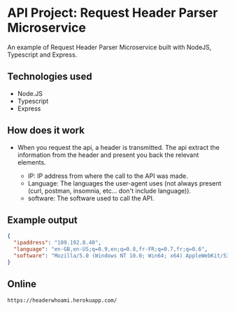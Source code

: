 # API Project: Request Header Parser Microservice

An example of Request Header Parser Microservice built with NodeJS, Typescript and Express.

## Technologies used

- Node.JS
- Typescript
- Express

## How does it work

- When you request the api, a header is transmitted. The api extract the information from the header and present you back the relevant elements.

  - IP: IP address from where the call to the API was made.
  - Language: The languages the user-agent uses (not always present (curl, postman, insomnia, etc... don't include language)).
  - software: The software used to call the API.

## Example output

```json
{
  "ipaddress": "109.192.8.40",
  "language": "en-GB,en-US;q=0.9,en;q=0.8,fr-FR;q=0.7,fr;q=0.6",
  "software": "Mozilla/5.0 (Windows NT 10.0; Win64; x64) AppleWebKit/537.36 (KHTML, like Gecko) Chrome/100.0.4896.127 Safari/537.36 Edg/100.0.1185.50"
}
```

## Online

`https://headerwhoami.herokuapp.com/`
